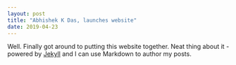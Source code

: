 ```yaml
---
layout: post
title: "Abhishek K Das, launches website"
date: 2019-04-23
---
```


Well. Finally got around to putting this website together. Neat thing about it - powered by [Jekyll](http://jekyllrb.com) and I can use Markdown to author my posts.
